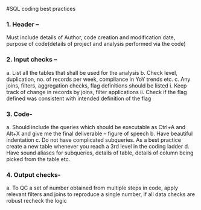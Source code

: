 #SQL coding best practices

<h3>1.	Header – </h3>
Must include details of Author, code creation and modification date, purpose of code(details of project and analysis performed via the code)

<h3>2.	Input checks – </h3>
  a.	List all the tables that shall be used for the analysis
  b.	Check level, duplication, no. of records per week, compliance in YoY trends etc.
  c.	Any joins, filters, aggregation checks, flag definitions should be listed
    i.	Keep track of change in records by joins, filter applications
    ii.	Check if the flag defined was consistent with intended definition of the flag

<h3>3.	Code-</h3>
  a.	Should include the queries which should be executable as Ctrl+A and Alt+X and give me the final deliverable – figure of speech
  b.	Have beautiful indentation
  c.	Do not have complicated subqueries. As a best practice create a new table whenever you reach a 3rd level in the coding ladder
  d.	Have sound aliases for subqueries, details of table, details of column being picked from the table etc.

<h3>4.	Output checks-</h3>
  a.	To QC a set of number obtained from multiple steps in code, apply relevant filters and joins to reproduce a single number, if all data checks are robust recheck the logic

